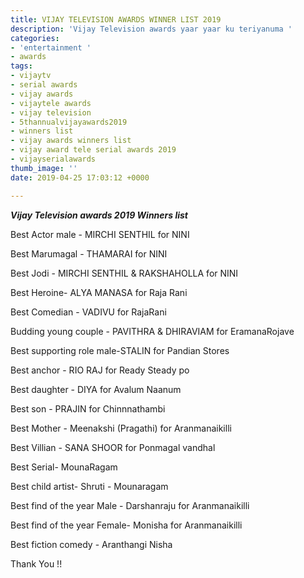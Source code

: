 ```yaml
---
title: VIJAY TELEVISION AWARDS WINNER LIST 2019
description: 'Vijay Television awards yaar yaar ku teriyanuma '
categories:
- 'entertainment '
- awards
tags:
- vijaytv
- serial awards
- vijay awards
- vijaytele awards
- vijay television
- 5thannualvijayawards2019
- winners list
- vijay awards winners list
- vijay award tele serial awards 2019
- vijayserialawards
thumb_image: ''
date: 2019-04-25 17:03:12 +0000

---
```

**_Vijay Television awards 2019 Winners list_**

Best Actor male - MIRCHI SENTHIL for NINI

Best Marumagal - THAMARAI for NINI

Best Jodi - MIRCHI SENTHIL & RAKSHAHOLLA for NINI

Best Heroine- ALYA MANASA for Raja Rani

Best Comedian - VADIVU for RajaRani 

Budding young couple - PAVITHRA & DHIRAVIAM for EramanaRojave

Best supporting role male-STALIN for Pandian Stores

Best anchor - RIO RAJ for Ready Steady po

Best daughter - DIYA for Avalum Naanum

Best son - PRAJIN for Chinnnathambi

Best Mother - Meenakshi (Pragathi) for Aranmanaikilli 

Best Villian - SANA SHOOR for Ponmagal vandhal

Best Serial- MounaRagam

Best child artist- Shruti - Mounaragam

Best find of the year Male - Darshanraju for Aranmanaikilli

Best find of the year Female- Monisha for Aranmanaikilli

Best fiction comedy - Aranthangi Nisha

Thank You !!